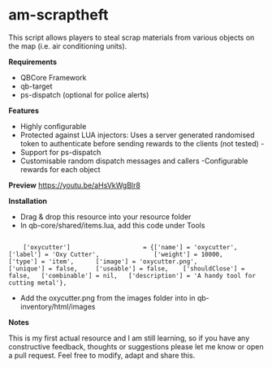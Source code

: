 # am-scraptheft

This script allows players to steal scrap materials from various objects on the map (i.e. air conditioning units).

**Requirements**

* QBCore Framework 
* qb-target
* ps-dispatch (optional for police alerts)

**Features**

* Highly configurable
* Protected against LUA injectors: Uses a server generated randomised token to authenticate before sending rewards to the clients (not tested) -
* Support for ps-dispatch
* Customisable random dispatch messages and callers -Configurable rewards for each object

**Preview**
https://youtu.be/aHsVkWgBlr8



**Installation**

* Drag & drop this resource into your resource folder
* In qb-core/shared/items.lua, add this code under Tools
```

	['oxycutter'] 				 	 = {['name'] = 'oxycutter', 			    	['label'] = 'Oxy Cutter', 				['weight'] = 10000, 	['type'] = 'item', 		['image'] = 'oxycutter.png', 			['unique'] = false, 	['useable'] = false, 	['shouldClose'] = false,   ['combinable'] = nil,   ['description'] = 'A handy tool for cutting metal'},
```

* Add the oxycutter.png from the images folder into in qb-inventory/html/images

**Notes**

This is my first actual resource and I am still learning, so if you have any constructive feedback, thoughts or suggestions please let me know or open a pull request. Feel free to modify, adapt and share this.
